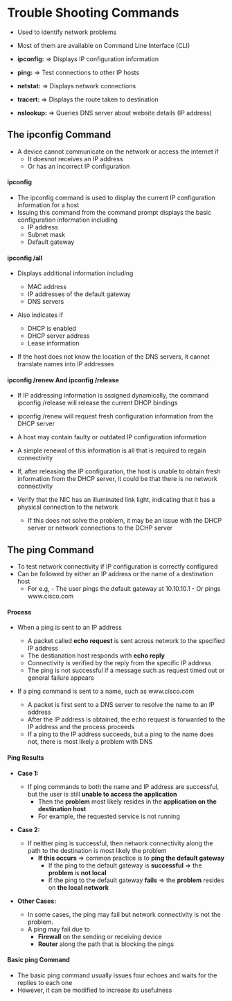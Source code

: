 # Trouble Shooting Commands

- Used to identify network problems
- Most of them are available on Command Line Interface (CLI)

- **ipconfig:** =>  Displays IP configuration information
- **ping:** => Test connections to other IP hosts
- **netstat:** => Displays network connections
- **tracert:** => Displays the route taken to destination
- **nslookup:** => Queries DNS server about website details (IP address)

## The ipconfig Command

- A device cannot communicate on the network or access the internet if
    - It doesnot receives an IP address
    - Or has an incorrect IP configuration

#### ipconfig

- The ipconfig command is used to display the current IP configuration information for a host
- Issuing this command from the command prompt displays the basic configuration information including
    - IP address
    - Subnet mask
    - Default gateway

#### ipconfig /all

-  Displays additional information including
    - MAC address
    - IP addresses of the default gateway
    - DNS servers

- Also indicates if 
    - DHCP is enabled
    - DHCP server address
    - Lease information

- If the host does not know the location of the DNS servers, it cannot translate names into IP addresses

#### ipconfig /renew And ipconfig /release

- If IP addressing information is assigned dynamically, the command ipconfig /release will release the current DHCP bindings
- ipconfig /renew will request fresh configuration information from the DHCP server
- A host may contain faulty or outdated IP configuration information
- A simple renewal of this information is all that is required to regain connectivity


- If, after releasing the IP configuration, the host is unable to obtain fresh information from the DHCP server, it could be that there is no network connectivity
- Verify that the NIC has an illuminated link light, indicating that it has a physical connection to the network
    - If this does not solve the problem, it may be an issue with the DHCP server or network connections to the DCHP server

## The ping Command

- To test network connectivity if IP configuration is correctly configured
- Can be followed by either an IP address or the name of a destination host
    - For e.g, 
            - The user pings the default gateway at 10.10.10.1 
            - Or pings ww​w.cisco.com

#### Process

- When a ping is sent to an IP address
    - A packet called **echo request** is sent across network to the specified IP address
    - The destianation host responds with **echo reply**
    - Connectivity is verified by the reply from the specific IP address
    - The ping is not successful if a message such as request timed out or general failure appears

- If a ping command is sent to a name, such as ww​w.cisco.com
    - A packet is first sent to a DNS server to resolve the name to an IP address
    - After the IP address is obtained, the echo request is forwarded to the IP address and the process proceeds
    - If a ping to the IP address succeeds, but a ping to the name does not, there is most likely a problem with DNS

#### Ping Results

- **Case 1:**
    - If ping commands to both the name and IP address are successful, but the user is still **unable to access the application**
        - Then the **problem** most likely resides in the **application on the destination host**
        - For example, the requested service is not running

- **Case 2:**
    - If neither ping is successful, then network connectivity along the path to the destination is most likely the problem
        - **If this occurs** => common practice is to **ping the default gateway**
            - If the ping to the default gateway is **successful** => the **problem** is **not local**
            - If the ping to the default gateway **fails** => the **problem** resides on **the local network**

- **Other Cases:**
    - In some cases, the ping may fail but network connectivity is not the problem.
    - A ping may fail due to 
        - **Firewall** on the sending or receiving device
        - **Router** along the path that is blocking the pings

#### Basic ping Command
- The basic ping command usually issues four echoes and waits for the replies to each one
- However, it can be modified to increase its usefulness